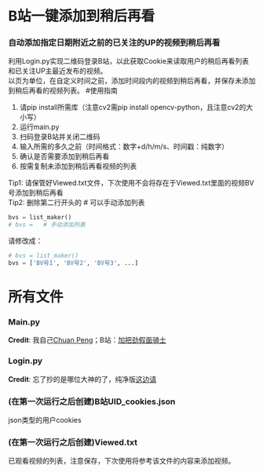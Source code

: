 # B站一键添加到稍后再看
### 自动添加指定日期附近之前的已关注的UP的视频到稍后再看
利用Login.py实现二维码登录B站，以此获取Cookie来读取用户的稍后再看列表和已关注UP主最近发布的视频。\
以页为单位，在自定义时间之前，添加时间段内的视频到稍后再看，并保存未添加到稍后再看的视频列表。
#使用指南
1. 请pip install所需库（注意cv2需pip install opencv-python，且注意cv2的大小写）
2. 运行main.py
3. 扫码登录B站并关闭二维码
4. 输入所需的多久之前（时间格式：数字+d/h/m/s、时间戳：纯数字）
5. 确认是否需要添加到稍后再看
6. 按需复制未添加到稍后再看视频的列表

Tip1: 请保管好Viewed.txt文件，下次使用不会将存在于Viewed.txt里面的视频BV号添加到稍后再看\
Tip2: 删除第二行开头的 # 可以手动添加列表
````Python
bvs = list_maker()
# bvs =   # 手动添加列表
````
请修改成：
````Python
# bvs = list_maker()
bvs = ['BV号1', 'BV号2', 'BV号3', ...]
````
# 所有文件
### Main.py
**Credit**: 我自己[Chuan Peng][1]；B站：[加把劲假面骑士][2]
### Login.py
**Credit**: 忘了抄的是哪位大神的了，纯净版[这边请][3]
### (在第一次运行之后创建)B站UID_cookies.json
json类型的用户cookies
### (在第一次运行之后创建)Viewed.txt
已观看视频的列表，注意保存，下次使用将参考该文件的内容来添加视频。


[1]: https://erichuanp.com
[2]: https://space.bilibili.com/4689754
[3]: https://github.com/CreeberSlime/Bilibili_Cookie_QRCodeLogin
